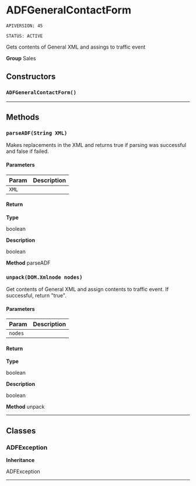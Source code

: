 # ADFGeneralContactForm

`APIVERSION: 45`

`STATUS: ACTIVE`

Gets contents of General XML and assings to traffic event


**Group** Sales

## Constructors
### `ADFGeneralContactForm()`
---
## Methods
### `parseADF(String XML)`

Makes replacements in the XML and returns true if parsing was successful and false if failed.

#### Parameters

|Param|Description|
|---|---|
|`XML`||

#### Return

**Type**

boolean

**Description**

boolean


**Method** parseADF

### `unpack(DOM.Xmlnode nodes)`

Get contents of General XML and assign contents to traffic event. If successful, return "true".

#### Parameters

|Param|Description|
|---|---|
|`nodes`||

#### Return

**Type**

boolean

**Description**

boolean


**Method** unpack

---
## Classes
### ADFException

**Inheritance**

ADFException


---
